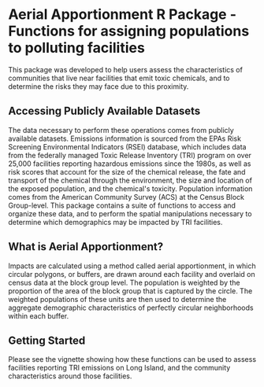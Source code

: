 # Aerial Apportionment R Package - Functions for assigning populations to polluting facilities

This package was developed to help users assess the characteristics of communities that live near facilities that emit toxic chemicals, and to determine the risks they may face due to this proximity. 

## Accessing Publicly Available Datasets
The data necessary to perform these operations comes from publicly available datasets. Emissions information is sourced from the EPAs Risk Screening Environmental Indicators (RSEI) database, which includes data from the federally managed Toxic Release Inventory (TRI) program on over 25,000 facilities reporting hazardous emissions since the 1980s, as well as risk scores that account for the size of the chemical release, the fate and transport of the chemical through the environment, the size and location of the exposed population, and the chemical's toxicity. Population information comes from the American Community Survey (ACS) at the Census Block Group-level. This package contains a suite of functions to access and organize these data, and to perform the spatial manipulations necessary to determine which demographics may be impacted by TRI facilities.

## What is Aerial Apportionment?
Impacts are calculated using a method called aerial apportionment, in which circular polygons, or buffers, are drawn around each facility and overlaid on census data at the block group level. The population is weighted by the proportion of the area of the block group that is captured by the circle. The weighted populations of these units are then used to determine the aggregate demographic characteristics of perfectly circular neighborhoods within each buffer. 

## Getting Started
Please see the vignette showing how these functions can be used to assess facilities reporting TRI emissions on Long Island, and the community characteristics around those facilities.




